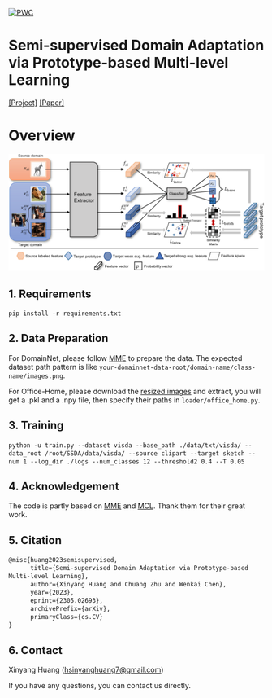 [![PWC](https://img.shields.io/endpoint.svg?url=https://paperswithcode.com/badge/semi-supervised-domain-adaptation-via-2/semi-supervised-domain-adaptation-on)](https://paperswithcode.com/sota/semi-supervised-domain-adaptation-on?p=semi-supervised-domain-adaptation-via-2)

# Semi-supervised Domain Adaptation via Prototype-based Multi-level Learning
[[Project]](https://bupt-ai-cz.github.io/ProML/) [[Paper]](https://arxiv.org/abs/2305.02693)

# Overview
![](flamework.png)
## 1. Requirements
```shell
pip install -r requirements.txt
```

## 2. Data Preparation
For DomainNet, please follow [MME](https://github.com/VisionLearningGroup/SSDA_MME) to prepare the data. The expected dataset path pattern is like `your-domainnet-data-root/domain-name/class-name/images.png`.

For Office-Home, please download the [resized images](https://drive.google.com/file/d/1OkkrggGq35QSZNPuYhmrdmMZXtkqnBqO/view?usp=sharing) and extract, you will get a .pkl and a .npy file, then specify their paths in `loader/office_home.py`.

## 3. Training

```shell
python -u train.py --dataset visda --base_path ./data/txt/visda/ --data_root /root/SSDA/data/visda/ --source clipart --target sketch --num 1 --log_dir ./logs --num_classes 12 --threshold2 0.4 --T 0.05
```

## 4. Acknowledgement

The code is partly based on [MME](https://github.com/VisionLearningGroup/SSDA_MME) and [MCL](https://github.com/chester256/MCL). Thank them for their great work.


## 5. Citation
```shell
@misc{huang2023semisupervised,
      title={Semi-supervised Domain Adaptation via Prototype-based Multi-level Learning}, 
      author={Xinyang Huang and Chuang Zhu and Wenkai Chen},
      year={2023},
      eprint={2305.02693},
      archivePrefix={arXiv},
      primaryClass={cs.CV}
}
```

## 6. Contact

Xinyang Huang ([hsinyanghuang7@gmail.com](hsinyanghuang7@gmail.com))

If you have any questions, you can contact us directly.
